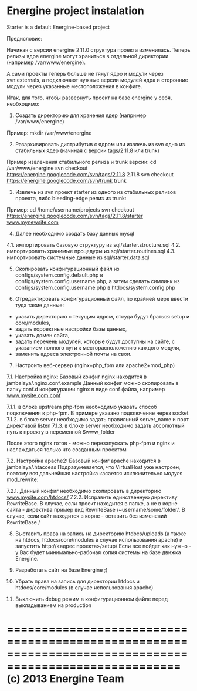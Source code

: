 Energine project instalation
=======================================================================================================
Starter is a default Energine-based project

Предисловие:

Начиная с версии energine 2.11.0 структура проекта изменилась.
Теперь релизы ядра energine могут храниться в отдельной директории (например /var/www/energine).

А сами проекты теперь больше не тянут ядро и модули через svn:externals, а подключают нужные версии модулей
ядра и сторонние модули через указанные местоположения в конфиге.

Итак, для того, чтобы развернуть проект на базе energine у себя, необходимо:

1. Создать директорию для хранения ядер (например /var/www/energine)

Пример:
mkdir /var/www/energine

2. Разархивировать дистрибутив с ядром или извлечь из svn одно из стабильных ядер
(начиная с версии tags/2.11.8 или trunk)

Пример извлечения стабильного релиза и trunk версии:
cd /var/www/energine
svn checkout https://energine.googlecode.com/svn/tags/2.11.8 2.11.8
svn checkout https://energine.googlecode.com/svn/trunk trunk

3. Извлечь из svn проект starter из одного из стабильных релизов проекта, либо bleeding-edge релиз из trunk:

Пример:
cd /home/username/projects
svn checkout https://energine.googlecode.com/svn/tags/2.11.8/starter www.mynewsite.com

4. Далее необходимо создать базу данных mysql

4.1. импортировать базовую структуру из sql/starter.structure.sql
4.2. импортировать хранимые процедуры из sql/starter.routines.sql
4.3. импортировать системные данные из sql/starter.data.sql

5. Скопировать конфигурационный файл из configs/system.config.default.php в configs/system.config.username.php,
а затем сделать симлинк из configs/system.config.username.php в htdocs/system.config.php

6. Отредактировать конфигурационный файл, по крайней мере ввести туда такие данные:
- указать директорию с текущим ядром, откуда будут браться setup и core/modules,
- задать корректные настройки базы данных,
- указать домен сайта,
- задать перечень модулей, которые будут доступны на сайте, с указанием полного пути к месторасположению каждого модуля,
- заменить адреса электронной почты на свои.

7. Настроить веб-сервер (nginx+php_fpm или apache2+mod_php)

7.1. Настройка nginx:
Базовый конфиг nginx находится в jambalaya/.nginx.conf.example
Данный конфиг можно скопировать в папку conf.d конфигурации nginx в виде conf файла, например www.mysite.com.conf

7.1.1. в блоке upstream php-fpm необходимо указать способ подключения к php-fpm.
В примере указано подключение через socket
7.1.2. в блоке server необходимо задать правильный server_name и порт директивой listen
7.1.3. в блоке server необходимо задать абсолютный путь к проекту в переменной $www_folder

После этого nginx готов - можно перезапускать php-fpm и nginx и наслаждаться только что созданным проектом

7.2. Настройка apache2:
Базовый конфиг apache находится в jambalaya/.htaccess
Подразумевается, что VirtualHost уже настроен, поэтому вся дальнейшая настройка касается
исключительно модуля mod_rewrite:

7.2.1. Данный конфиг необходимо скопировать в директорию www.mysite.com/htdocs/
7.2.2. Исправить единственную директиву RewriteBase. В случае, если проект находится в папке,
а не в корне сайта - директива пример вид RewriteBase /~username/some/folder/.
В случае, если сайт находится в корне - оставить без изменений RewriteBase /

8. Выставить права на запись на директорию htdocs/uploads
(а также на htdocs, htdocs/core/modules в случае использования apache) и запустить http://<адрес проекта>/setup/
Если все пойдет как нужно - у Вас будет минимально-рабочая копия системы на базе движка Energine.

9. Разработать сайт на базе Energine ;)

10. Убрать права на запись для директории htdocs и htdocs/core/modules (в случае использования apache)

11. Выключить debug режим в конфигурационном файле перед выкладыванием на production

=======================================================================================================
(c) 2013 Energine Team
=======================================================================================================
